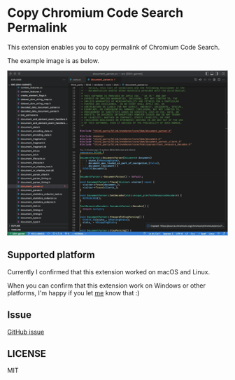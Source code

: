 # Copy Chromium Code Search Permalink

This extension enables you to copy permalink of Chromium Code Search.

The example image is as below.

![](./example/sample.gif)

## Supported platform

Currently I confirmed that this extension worked on macOS and Linux.

When you can confirm that this extension work on Windows or other platforms, I'm happy if you let [me](https://twitter.com/negibokken) know that :)

## Issue

[GitHub issue](https://github.com/negibokken/chromium-code-search-permalink-vscode-extension/issues)

## LICENSE

MIT
